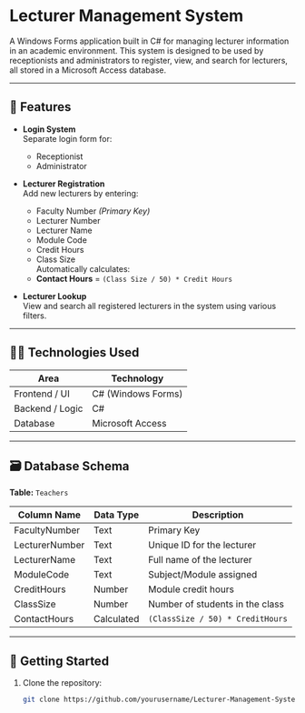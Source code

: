 # Lecturer Management System

A Windows Forms application built in C# for managing lecturer information in an academic environment. This system is designed to be used by receptionists and administrators to register, view, and search for lecturers, all stored in a Microsoft Access database.

---

## 📌 Features

- **Login System**  
  Separate login form for:
  - Receptionist
  - Administrator

- **Lecturer Registration**  
  Add new lecturers by entering:
  - Faculty Number *(Primary Key)*
  - Lecturer Number
  - Lecturer Name
  - Module Code
  - Credit Hours
  - Class Size  
  Automatically calculates:
  - **Contact Hours** = `(Class Size / 50) * Credit Hours`

- **Lecturer Lookup**  
  View and search all registered lecturers in the system using various filters.

---

## 🧑‍💻 Technologies Used

| Area             | Technology         |
|------------------|--------------------|
| Frontend / UI    | C# (Windows Forms) |
| Backend / Logic  | C#                 |
| Database         | Microsoft Access   |

---

## 🗃️ Database Schema

**Table:** `Teachers`

| Column Name     | Data Type | Description                         |
|-----------------|-----------|-------------------------------------|
| FacultyNumber   | Text      | Primary Key                         |
| LecturerNumber  | Text      | Unique ID for the lecturer          |
| LecturerName    | Text      | Full name of the lecturer           |
| ModuleCode      | Text      | Subject/Module assigned             |
| CreditHours     | Number    | Module credit hours                 |
| ClassSize       | Number    | Number of students in the class     |
| ContactHours    | Calculated| `(ClassSize / 50) * CreditHours`   |

---

## 🚀 Getting Started

1. Clone the repository:
   ```bash
   git clone https://github.com/yourusername/Lecturer-Management-System.git
